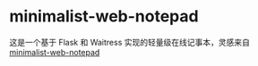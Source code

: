# minimalist-web-notepad
这是一个基于 Flask 和 Waitress 实现的轻量级在线记事本，灵感来自 [minimalist-web-notepad](https://github.com/pereorga/minimalist-web-notepad)
